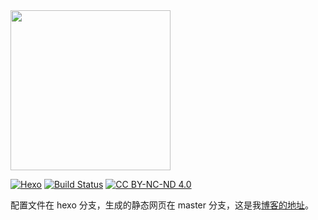 <img align="middle" src="https://i.loli.net/2017/12/21/5a3bb5742bf56.png" width="256px" />

[![Hexo](https://img.shields.io/badge/hexo-3.5.0-0e83cd.svg)](https://hexo.io/)
[![Build Status](https://travis-ci.org/WincerChan/MyBlog.svg?branch=hexo)](https://travis-ci.org/WincerChan/MyBlog)
[![CC BY-NC-ND 4.0](https://img.shields.io/badge/License-CC%20BY%20NC%20ND%204.0-abb3ac.svg)](https://creativecommons.org/licenses/by-nc-nd/4.0/deed.zh)


配置文件在 hexo 分支，生成的静态网页在 master 分支，这是我[博客的地址](https://blog.itswincer.com)。
